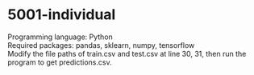 # 5001-individual
Programming language: Python  
Required packages: pandas, sklearn, numpy, tensorflow  
Modify the file paths of train.csv and test.csv at line 30, 31, then run the program to get predictions.csv.
